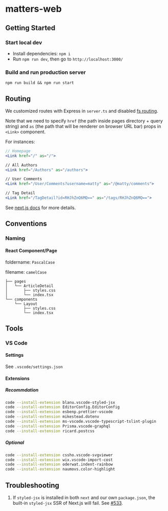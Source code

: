 # matters-web

## Getting Started

### Start local dev

- Install dependencies: `npm i`
- Run `npm run dev`, then go to `http://localhost:3000/`

### Build and run production server

`npm run build && npm run start`

## Routing

We customized routes with Express in `server.ts` and disabled [fs routing](https://github.com/zeit/next.js#disabling-file-system-routing).

Note that we need to specify `href` (the path inside pages directory + query string) and `as` (the path that will be renderer on browser URL bar) props in `<Link>` component.

For instances:

```jsx
// Homepage
<Link href="/" as="/">

// All Authors
<Link href="/Authors" as="/authors">

// User Comments
<Link href="/User/Comments?username=matty" as="/@matty/comments">

// Tag Detail
<Link href="/TagDetail?id=RHJhZnQ6MQ==" as="/tags/RHJhZnQ6MQ==">
```

See [next.js docs](https://github.com/zeit/next.js#routing) for more details.

## Conventions

### Naming

#### React Component/Page

foldername: `PascalCase`

filename: `camelCase`

```tree
├── pages
│   └── ArticleDetail
│       ├── styles.css
│       └── index.tsx
└── components
    └── Layout
        ├── styles.css
        └── index.tsx
```

## Tools

### VS Code

#### Settings

See `.vscode/settings.json`

#### Extensions

##### Recommdation

```bash
code --install-extension blanu.vscode-styled-jsx
code --install-extension EditorConfig.EditorConfig
code --install-extension esbenp.prettier-vscode
code --install-extension mikestead.dotenv
code --install-extension ms-vscode.vscode-typescript-tslint-plugin
code --install-extension Prisma.vscode-graphql
code --install-extension ricard.postcss
```

##### Optional

```bash
code --install-extension cssho.vscode-svgviewer
code --install-extension wix.vscode-import-cost
code --install-extension oderwat.indent-rainbow
code --install-extension naumovs.color-highlight
```

## Troubleshooting

1. If `styled-jsx` is installed in both `next` and our own `package.json`, the built-in `styled-jsx` SSR of Next.js will fail. See [#533](https://github.com/zeit/styled-jsx/issues/533).
